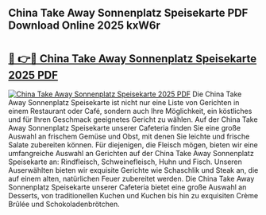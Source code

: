 ## China Take Away Sonnenplatz Speisekarte PDF Download Online 2025 kxW6r

# <h2><a href="http://gcd9ya1.nevu.top/?p=China+Take+Away+Sonnenplatz+Speisekarte">🔗 👉🔴 China Take Away Sonnenplatz Speisekarte 2025 PDF</a></h2>

[![China Take Away Sonnenplatz Speisekarte 2025 PDF](https://i.imgur.com/dBaPXMq.png)](http://gcd9ya1.nevu.top/?p=China+Take+Away+Sonnenplatz+Speisekarte)
Die China Take Away Sonnenplatz Speisekarte ist nicht nur eine Liste von Gerichten in einem Restaurant oder Café, sondern auch Ihre Möglichkeit, ein köstliches und für Ihren Geschmack geeignetes Gericht zu wählen. Auf der China Take Away Sonnenplatz Speisekarte unserer Cafeteria finden Sie eine große Auswahl an frischem Gemüse und Obst, mit denen Sie leichte und frische Salate zubereiten können. Für diejenigen, die Fleisch mögen, bieten wir eine umfangreiche Auswahl an Gerichten auf der China Take Away Sonnenplatz Speisekarte an: Rindfleisch, Schweinefleisch, Huhn und Fisch. Unseren Auserwählten bieten wir exquisite Gerichte wie Schaschlik und Steak an, die auf einem alten, natürlichen Feuer zubereitet werden. Die China Take Away Sonnenplatz Speisekarte unserer Cafeteria bietet eine große Auswahl an Desserts, von traditionellen Kuchen und Kuchen bis hin zu exquisiten Crème Brûlée und Schokoladenbrötchen.
